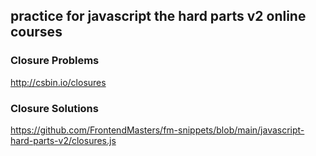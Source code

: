 ## practice for javascript the hard parts v2 online courses

### Closure Problems

http://csbin.io/closures

### Closure Solutions

https://github.com/FrontendMasters/fm-snippets/blob/main/javascript-hard-parts-v2/closures.js
